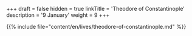 +++
draft = false
hidden = true
linkTitle = 'Theodore of Constantinople'
description = '9 January'
weight = 9
+++

{{% include file="content/en/lives/theodore-of-constantinople.md" %}}
